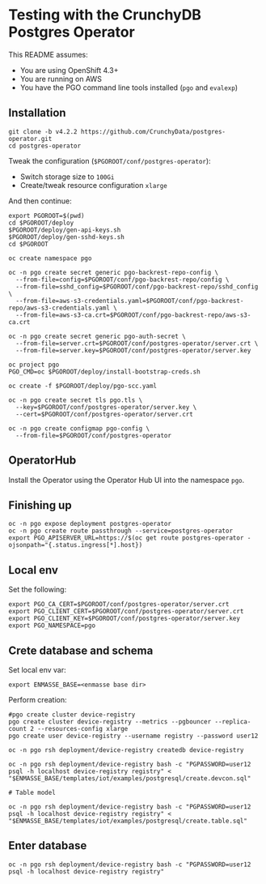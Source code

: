 # Testing with the CrunchyDB Postgres Operator

This README assumes:

* You are using OpenShift 4.3+
* You are running on AWS
* You have the PGO command line tools installed (`pgo` and `evalexp`)

## Installation

    git clone -b v4.2.2 https://github.com/CrunchyData/postgres-operator.git
    cd postgres-operator

Tweak the configuration (`$PGOROOT/conf/postgres-operator`):

* Switch storage size to `100Gi`
* Create/tweak resource configuration `xlarge`

And then continue:

    export PGOROOT=$(pwd)
    cd $PGOROOT/deploy
    $PGOROOT/deploy/gen-api-keys.sh
    $PGOROOT/deploy/gen-sshd-keys.sh
    cd $PGOROOT
    
    oc create namespace pgo
    
    oc -n pgo create secret generic pgo-backrest-repo-config \
      --from-file=config=$PGOROOT/conf/pgo-backrest-repo/config \
      --from-file=sshd_config=$PGOROOT/conf/pgo-backrest-repo/sshd_config \
      --from-file=aws-s3-credentials.yaml=$PGOROOT/conf/pgo-backrest-repo/aws-s3-credentials.yaml \
      --from-file=aws-s3-ca.crt=$PGOROOT/conf/pgo-backrest-repo/aws-s3-ca.crt
    
    oc -n pgo create secret generic pgo-auth-secret \
      --from-file=server.crt=$PGOROOT/conf/postgres-operator/server.crt \
      --from-file=server.key=$PGOROOT/conf/postgres-operator/server.key
    
    oc project pgo
    PGO_CMD=oc $PGOROOT/deploy/install-bootstrap-creds.sh
    
    oc create -f $PGOROOT/deploy/pgo-scc.yaml
    
    oc -n pgo create secret tls pgo.tls \
      --key=$PGOROOT/conf/postgres-operator/server.key \
      --cert=$PGOROOT/conf/postgres-operator/server.crt
    
    oc -n pgo create configmap pgo-config \
      --from-file=$PGOROOT/conf/postgres-operator

## OperatorHub

Install the Operator using the Operator Hub UI into the namespace `pgo`.

## Finishing up

    oc -n pgo expose deployment postgres-operator
    oc -n pgo create route passthrough --service=postgres-operator
    export PGO_APISERVER_URL=https://$(oc get route postgres-operator -ojsonpath="{.status.ingress[*].host})

## Local env

Set the following:

    export PGO_CA_CERT=$PGOROOT/conf/postgres-operator/server.crt
    export PGO_CLIENT_CERT=$PGOROOT/conf/postgres-operator/server.crt
    export PGO_CLIENT_KEY=$PGOROOT/conf/postgres-operator/server.key
    export PGO_NAMESPACE=pgo
    
## Crete database and schema

Set local env var:

    export ENMASSE_BASE=<enmasse base dir>

Perform creation:

    #pgo create cluster device-registry
    pgo create cluster device-registry --metrics --pgbouncer --replica-count 2 --resources-config xlarge
    pgo create user device-registry --username registry --password user12
    
    oc -n pgo rsh deployment/device-registry createdb device-registry
    
    oc -n pgo rsh deployment/device-registry bash -c "PGPASSWORD=user12 psql -h localhost device-registry registry" < "$ENMASSE_BASE/templates/iot/examples/postgresql/create.devcon.sql"
    
    # Table model
    
    oc -n pgo rsh deployment/device-registry bash -c "PGPASSWORD=user12 psql -h localhost device-registry registry" < "$ENMASSE_BASE/templates/iot/examples/postgresql/create.table.sql"

## Enter database

    oc -n pgo rsh deployment/device-registry bash -c "PGPASSWORD=user12 psql -h localhost device-registry registry"
